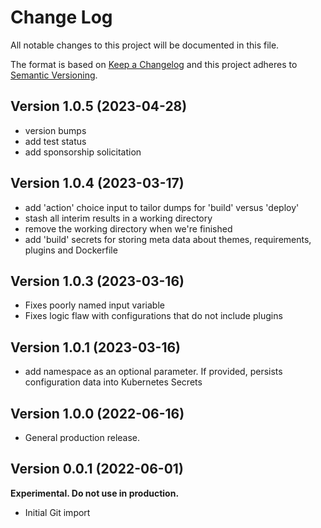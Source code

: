 # Change Log

All notable changes to this project will be documented in this file.

The format is based on [Keep a Changelog](http://keepachangelog.com/)
and this project adheres to [Semantic Versioning](http://semver.org/).

## Version 1.0.5 (2023-04-28)

- version bumps
- add test status
- add sponsorship solicitation

## Version 1.0.4 (2023-03-17)

- add 'action' choice input to tailor dumps for 'build' versus 'deploy'
- stash all interim results in a working directory
- remove the working directory when we're finished
- add 'build' secrets for storing meta data about themes, requirements, plugins and Dockerfile

## Version 1.0.3 (2023-03-16)

- Fixes poorly named input variable
- Fixes logic flaw with configurations that do not include plugins

## Version 1.0.1 (2023-03-16)

- add namespace as an optional parameter. If provided, persists configuration data into Kubernetes Secrets

## Version 1.0.0 (2022-06-16)

- General production release.

## Version 0.0.1 (2022-06-01)

**Experimental. Do not use in production.**

- Initial Git import
